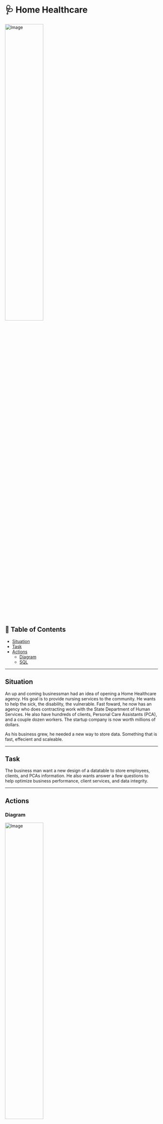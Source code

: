 # 🩺 Home Healthcare
<img src="https://github.com/lengvangz/images/blob/main/image.png" alt="Image" width="50%" height="50%">

## 📖 Table of Contents
- [Situation](#Situation)
- [Task](#Task)
- [Actions](#Actions)
	- [Diagram](#Diagram)
	- [SQL](#SQL) 	

***

## Situation 
An up and coming businessman had an idea of opening a Home Healthcare agency.  His goal is to provide nursing services to the community.  He wants to help the sick, the disability, the vulnerable.  Fast foward, he now has an agency who does contracting work with the State Department of Human Services.  He also have hundreds of clients, Personal Care Assistants (PCA), and a couple dozen workers.  The startup company is now worth millions of dollars.

As his business grew, he needed a new way to store data.  Something that is fast, effecient and scaleable.  

***

## Task
The business man want a new design of a datatable to store employees, clients, and PCAs information.  He also wants answer a few questions to help optimize business performance, client services, and data integrity.

***

## Actions 

### Diagram

<img src="https://github.com/lengvangz/images/blob/main/home%20healthcare%20ERD.png" alt="Image" width="50%" height="50%">

### SQL 

** How many coordinators does each manager supervise?

```sql
SELECT
	m.manager_name,
	COUNT(coord_id) AS num_coordinators
FROM 
	coordinator c
INNER JOIN manager m
	ON m.manager_id = c.manager_id
GROUP BY
	m.manager_name;

````

#### Answer:
| manager_name | num_coordinators |
| ----------- | ----------- |
| Manager A           | 8          |
| Manager B           | 5          |
| Manager C           | 7          |

***

**How many PCAs and Clients does each coordinators has?*

````sql
SELECT 
	coord_name,
	COUNT(DISTINCT client_id) AS num_client,
	COUNT(DISTINCT pca_id) AS num_pca
FROM
	coordinator c
INNER JOIN client_case cc
	ON c.coord_id = cc.coord_id
GROUP BY
	coord_name
ORDER BY
	coord_name;

````

#### Answer:
| coffee_name | num_client | num_pca |
| ----------- | ----------- | ----------- |
| Coordinator  A | 3           | 3 |
| Coordinator  B | 8           | 8 |
| Coordinator  C | 7           | 7 |

PS. The answer above only show 3 out of the 20 rows

***

**Which PCA does not have a client?**

````sql
SELECT 
	pca_name
FROM 
	pca p
WHERE NOT EXISTS 
	(SELECT 1 FROM client_case c WHERE p.pca_id = c.pca_id)
ORDER BY 
	pca_name;
````

#### Answer:
| pca_name |   
| ----------- | 
| PCA AN           |        
| PCA BD           |       
| PCA DF          |          
| PCA DG      | 	   
| PCA DH      |    
| PCA DJ        |       
| PCA DL        |         
| PCA DN        |         
| PCA E      | 	   
| PCA G      | 
| PCA U      | 

***

**What is the distriubtion of client cases based on insurance?**

````sql
SELECT
	insurance,
	COUNT(*)
FROM 
	client
GROUP BY
	insurance
ORDER BY
	COUNT(*) DESC;
````

#### Answer:
| insurance | count  |
| ----------- | ------------- |
| health guard           | 21  	      | 
| vitality plan           | 14         |
| wellness shield           | 14         |
| care coverage	      | 13         |
| health assurance	      | 13         |
| secure health	      | 13         |
| wellbeing health	      |6         |
| life shield	      | 5         |
| life shield	      | 1         |


***

**Which client are the age of 64 and have insurance health guard?**

````sql
SELECT 
	client_name,
	EXTRACT(YEAR FROM age(client_dob)) AS age
FROM 
	client
WHERE 
	insurance LIKE 'health guard'
	AND EXTRACT(YEAR FROM age(client_dob)) :: int > 64
GROUP BY
	client_name,
	age;
````

#### Answer:
| client_name | age  |  
| ----------- | ------------- |  
|           |       |


***

**Are all PCA linked to a coordinator, but not assigned to any client?**

````sql
SELECT 
	pca_name
FROM 
	pca p
INNER JOIN client_case c
	ON p.pca_id = c.pca_id
WHERE 
	client_id = ' ' OR client_id IS NULL;
````

#### Answer:
| pca_name |
| ----------- |
|            |

***
